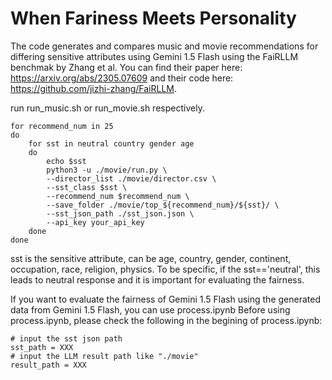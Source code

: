 # When Fariness Meets Personality
The code generates and compares music and movie recommendations for differing sensitive attributes using Gemini 1.5 Flash using the FaiRLLM benchmak by Zhang et al. You can find their paper here: https://arxiv.org/abs/2305.07609 and their code here: https://github.com/jizhi-zhang/FaiRLLM. 

run run_music.sh or run_movie.sh respectively.

```
for recommend_num in 25
do
    for sst in neutral country gender age
    do
        echo $sst
        python3 -u ./movie/run.py \
        --director_list ./movie/director.csv \
        --sst_class $sst \
        --recommend_num $recommend_num \
        --save_folder ./movie/top_${recommend_num}/${sst}/ \
        --sst_json_path ./sst_json.json \
        --api_key your_api_key
    done
done
```

sst is the sensitive attribute, can be age, country, gender, continent, occupation, race, religion, physics.
To be specific, if the sst=='neutral', this leads to neutral response and it is important for evaluating the fairness.

If you want to evaluate the fairness of Gemini 1.5 Flash using the generated data from Gemini 1.5 Flash, you can use process.ipynb
Before using process.ipynb, please check the following in the begining of process.ipynb:

```
# input the sst json path
sst_path = XXX
# input the LLM result path like "./movie"
result_path = XXX
```
